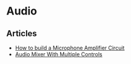 # Audio

## Articles

- [How to build a Microphone Amplifier Circuit](http://www.learningaboutelectronics.com/Articles/Microphone-amplifier-circuit.php)
- [Audio Mixer With Multiple Controls](https://www.electronicsforu.com/electronics-projects/audio-mixer-multiple-controls)
